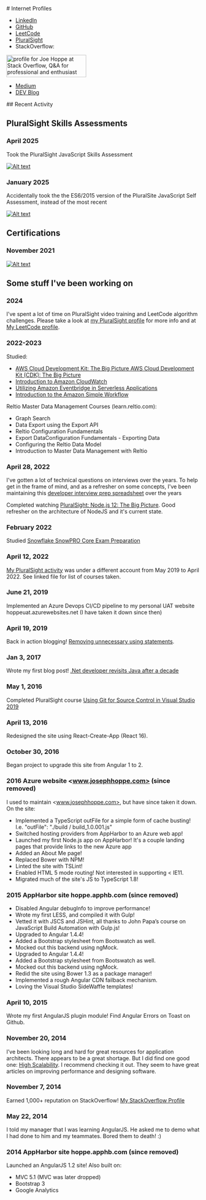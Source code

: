 <section>
  # Internet Profiles

  * [LinkedIn](https://www.linkedin.com/in/josephhoppe)
  * [GitHub](https://github.com/joehoppe)
  * [LeetCode](https://leetcode.com/u/jhoppe/)
  * [PluralSight](https://app.pluralsight.com/profile/joseph-hoppe-23)
  * StackOverflow:

  <a href="https://stackoverflow.com/users/846844/hoppe"><img src="https://stackoverflow.com/users/flair/846844.png" width="208" height="58" alt="profile for Joe Hoppe at Stack Overflow, Q&amp;A for professional and enthusiast programmers" title="profile for Joe Hoppe at Stack Overflow, Q&amp;A for professional and enthusiast programmers"></a>

  * [Medium](https://medium.com/@JosephHoppe)
  * [DEV Blog](https://dev.to/joehoppe)
</section>
<section>
  ## Recent Activity

  ## PluralSight Skills Assessments

  ### April 2025

  Took the PluralSight JavaScript Skills Assessment

  [![Alt text](PluralSightJS2025.png)](https://app.pluralsight.com/profile/joseph-hoppe-23)

  ### January 2025

  Accidentally took the the ES6/2015 version of the PluralSite JavaScript Self Assessment, instead of the most recent

  [![Alt text](PluralSightJS2015.png)](https://app.pluralsight.com/profile/joseph-hoppe-23)

  ## Certifications

  ### November 2021

  [![Alt text](AZ-900.png)](https://www.credly.com/badges/02a09a00-d05a-4722-8e4a-1c17f270747f)

  ## Some stuff I've been working on

  ### 2024

  I've spent a lot of time on PluralSight video training and LeetCode algorithm challenges. Please take a look at [my PluralSight profile](https://app.pluralsight.com/profile/joseph-hoppe-23) for more info and at [My LeetCode profile](https://leetcode.com/u/jhoppe/).

  ### 2022-2023

  Studied:

  * [AWS Cloud Development Kit: The Big Picture AWS Cloud Development Kit (CDK): The Big Picture](https://app.pluralsight.com/library/courses/aws-cloud-development-kit-big-picture/table-of-contents)
  * [Introduction to Amazon CloudWatch](https://app.pluralsight.com/course-player?clipId=e6b5ca66-5f96-431f-97a9-318a2f273883)
  * [Utilizing Amazon Eventbridge in Serverless Applications](https://app.pluralsight.com/library/courses/utilizing-amazon-eventbridge-serverless-applications/table-of-contents)
  * [Introduction to the Amazon Simple Workflow](https://app.pluralsight.com/library/courses/introduction-amazon-simple-workflow/table-of-contents)

  Reltio Master Data Management Courses (learn.reltio.com):

  * Graph Search
  * Data Export using the Export API
  * Reltio Configuration Fundamentals
  * Export DataConfiguration Fundamentals - Exporting Data
  * Configuring the Reltio Data Model
  * Introduction to Master Data Management with Reltio

  ### April 28, 2022

  I've gotten a lot of technical questions on interviews over the years. To help get in the frame of mind, and as a refresher on some concepts, I've been maintaining this [developer interview prep spreadsheet](https://docs.google.com/spreadsheets/d/1DBYbO0fe2HqBWXLBd-lXhVBXevqaq20M3NavlhX0rbI/edit?usp=sharing) over the years

  Completed watching [PluralSight: Node.js 12: The Big Picture](https://app.pluralsight.com/library/courses/nodejs-big-picture/table-of-contents). Good refresher on the architecture of NodeJS and it's current state.

  ### February 2022

  Studied [Snowflake SnowPRO Core Exam Preparation](https://training.snowflake.com/lmt/clmsCatalogDetails.prMain?in_sessionId=38AJ428819144350&in_from_module=CLMSBROWSEV2.PRMAIN&in_offeringId=98874402)

  ### April 12, 2022

  [My PluralSight activity](https://github.com/joehoppe/joehoppe.github.io/blob/main/PluralSight%20profile%202022.pdf) was under a different account from May 2019 to April 2022. See linked file for list of courses taken.

  ### June 21, 2019

  Implemented an Azure Devops CI/CD pipeline to my personal UAT website hoppeuat.azurewebsites.net (I have taken it down since then)

  ### April 19, 2019

  Back in action blogging! [Removing unnecessary using statements](https://medium.com/@JosephHoppe/removing-unnecessary-using-statements-from-a-large-solution-is-a-quick-and-easy-way-to-improve-the-cb672702f0e6).

  ### Jan 3, 2017

  Wrote my first blog post! [.Net developer revisits Java after a decade](https://medium.com/@JosephHoppe/net-developer-revisits-java-after-a-decade-592e79547d34)

  ### May 1, 2016

  Completed PluralSight course [Using Git for Source Control in Visual Studio 2019](https://app.pluralsight.com/library/courses/using-git-source-control-visual-studio/table-of-contents)

  ### April 13, 2016

  Redesigned the site using React-Create-App (React 16).

  ### October 30, 2016

  Began project to upgrade this site from Angular 1 to 2.

  ### 2016 Azure website <www.josephhoppe.com> (since removed)

  I used to maintain <www.josephhoppe.com>, but have since taken it down. On the site:

  * Implemented a TypeScript outFile for a simple form of cache busting! I.e. "outFile": "./build / build_1.0.001.js"
  * Switched hosting providers from AppHarbor to an Azure web app!
  * Launched my first Node.js app on AppHarbor! It's a couple landing pages that provide links to the new Azure app
  * Added an About Me page!
  * Replaced Bower with NPM!
  * Linted the site with TSLint!
  * Enabled HTML 5 mode routing! Not interested in supporting < IE11.
  * Migrated much of the site's JS to TypeScript 1.8!

  ### 2015 AppHarbor site hoppe.apphb.com (since removed)

  * Disabled Angular debugInfo to improve performance!
  * Wrote my first LESS, and compiled it with Gulp!
  * Vetted it with JSCS and JSHint, all thanks to John Papa’s course on JavaScript Build Automation with Gulp.js!
  * Upgraded to Angular 1.4.4!
  * Added a Bootstrap stylesheet from Bootswatch as well.
  * Mocked out this backend using ngMock.
  * Upgraded to Angular 1.4.4!
  * Added a Bootstrap stylesheet from Bootswatch as well.
  * Mocked out this backend using ngMock.
  * Redid the site using Bower 1.3 as a package manager!
  * Implemented a rough Angular CDN failback mechanism.
  * Loving the Visual Studio SideWaffle templates!

  ### April 10, 2015

  Wrote my first AngularJS plugin module! Find Angular Errors on Toast on Github.

  ### November 20, 2014

  I’ve been looking long and hard for great resources for application architects. There appears to be a great shortage. But I did find one good one: [High Scalability](https://highscalability.com). I recommend checking it out. They seem to have great articles on improving performance and designing software.

  ### November 7, 2014

  Earned 1,000+ reputation on StackOverflow! [My StackOverflow Profile](https://stackoverflow.com/users/846844/hoppe)

  ### May 22, 2014

  I told my manager that I was learning AngularJS. He asked me to demo what I had done to him and my teammates. Bored them to death! :)

  ### 2014 AppHarbor site hoppe.apphb.com (since removed)

  Launched an AngularJS 1.2 site! Also built on:

  * MVC 5.1 (MVC was later dropped)
  * Bootstrap 3
  * Google Analytics
</section>